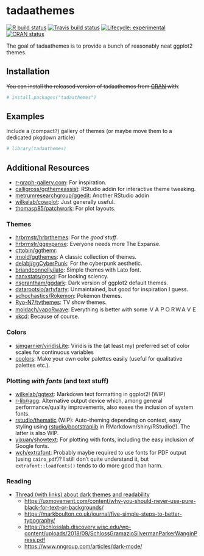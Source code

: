 
<!-- README.md is generated from README.Rmd. Please edit that file -->

# tadaathemes

<!-- badges: start -->

[![R build
status](https://img.shields.io/github/workflow/status/tadaadata/tadaathemes/R-CMD-check?label=R-CMD-check&logo=github)](https://github.com/tadaadata/tadaathemes/actions)
[![Travis build
status](https://img.shields.io/travis/com/tadaadata/tadaathemes?logo=travis)](https://travis-ci.com/tadaadata/tadaathemes)
[![Lifecycle:
experimental](https://img.shields.io/badge/lifecycle-experimental-orange.svg)](https://www.tidyverse.org/lifecycle/#experimental)
[![CRAN
status](https://www.r-pkg.org/badges/version/tadaathemes)](https://CRAN.R-project.org/package=tadaathemes)
<!-- badges: end -->

The goal of tadaathemes is to provide a bunch of reasonably neat ggplot2
themes.

## Installation

~~You can install the released version of tadaathemes from
[CRAN](https://CRAN.R-project.org) with~~:

``` r
# install.packages("tadaathemes")
```

## Examples

Include a (compact?) gallery of themes (or maybe move them to a
dedicated pkgdown article)

``` r
# library(tadaathemes)
```

## Additional Resources

  - [r-graph-gallery.com](https://www.r-graph-gallery.com/): For
    inspiration.
  - [calligross/ggthemeassist](https://github.com/calligross/ggthemeassist):
    RStudio addin for interactive theme tweaking.
  - [metrumresearchgroup/ggedit](https://github.com/metrumresearchgroup/ggedit):
    Another RStudio addin
  - [wilkelab/cowplot](https://github.com/wilkelab/cowplot): Just
    generally useful.
  - [thomasp85/patchwork](https://github.com/thomasp85/patchwork): For
    plot layouts.

### Themes

  - [hrbrmstr/hrbrthemes](https://github.com/hrbrmstr/hrbrthemes): For
    the *good stuff*.
  - [hrbrmstr/ggexpanse](https://github.com/hrbrmstr/ggexpanse):
    Everyone needs more The Expanse.
  - [cttobin/ggthemr](https://github.com/cttobin/ggthemr):
  - [jrnold/ggthemes](https://github.com/jrnold/ggthemes): A classic
    collection of themes.
  - [delabj/ggCyberPunk](https://github.com/delabj/ggCyberPunk): For the
    cyberpunk aesthetic.
  - [briandconnelly/lato](https://github.com/briandconnelly/lato):
    Simple themes with Lato font.
  - [nanxstats/ggsci](https://github.com/nanxstats/ggsci): For looking
    sciency.
  - [nsgrantham/ggdark](https://github.com/nsgrantham/ggdark): Dark
    version of ggplot2 default themes.
  - [datarootsio/artyfarty](https://github.com/datarootsio/artyfarty):
    Unmaintained, but good for inspiration I guess.
  - [schochastics/Rokemon](https://github.com/schochastics/Rokemon):
    Pokémon themes.
  - [Ryo-N7/tvthemes](https://github.com/Ryo-N7/tvthemes): TV show
    themes.
  - [moldach/vapoRwave](https://github.com/moldach/vapoRwave):
    Everything is better with some ＶＡＰＯＲＷＡＶＥ
  - [xkcd](https://github.com/cran/xkcd): Because of course.

### Colors

  - [sjmgarnier/viridisLite](https://github.com/sjmgarnier/viridisLite):
    Viridis is the (at least my) preferred set of color scales for
    continuous variables
  - [coolors](https://coolors.co/): Make your own color palettes easily
    (useful for qualitative palettes etc.).

### Plotting *with fonts* (and text stuff)

  - [wilkelab/ggtext](https://github.com/wilkelab/ggtext): Markdown text
    formatting in ggplot2\! (WIP)
  - [r-lib/ragg](https://github.com/r-lib/ragg/): Alternative output
    device which, among general performance/quality improvements, also
    eases the inclusion of system fonts.
  - [rstudio/thematic](https://github.com/rstudio/thematic/) (WIP):
    Auto-theming depending on context, easy styling using
    [rstudio/bootstraplib](https://github.com/rstudio/bootstraplib) in
    RMarkdown/shiny/RStudio(\!). The latter is also WIP.
  - [yixuan/showtext](https://github.com/yixuan/showtext): For plotting
    with fonts, including the easy inclusion of Google fonts.
  - [wch/extrafont](https://github.com/wch/extrafont): Probably maybe
    required to use fonts for PDF output (using `cairo_pdf`)? I still
    don’t quite understand it, but `extrafont::loadfonts()` tends to do
    more good than harm.

### Reading

  - [Thread (with links) about dark themes and
    readability](https://twitter.com/jburnmurdoch/status/1231235791562694659)
      - <https://uxmovement.com/content/why-you-should-never-use-pure-black-for-text-or-backgrounds/>
      - <https://markboulton.co.uk/journal/five-simple-steps-to-better-typography/>
      - <https://schlosslab.discovery.wisc.edu/wp-content/uploads/2018/09/SchlossGramazioSilvermanParkerWanginPress.pdf>
      - <https://www.nngroup.com/articles/dark-mode/>

